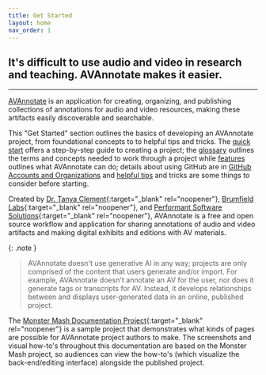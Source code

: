 ```yaml
---
title: Get Started
layout: home
nav_order: 1
---
```


## It's difficult to use audio and video in research and teaching. AVAnnotate makes it easier.
---
[AVAnnotate](https://av-annotate.org/) is an application for creating, organizing, and publishing collections of annotations for audio and video resources, making these artifacts easily discoverable and searchable.

This "Get Started" section outlines the basics of developing an AVAnnotate project, from foundational concepts to to helpful tips and tricks. The [quick start](https://avannotate.github.io/documentation/pages/quickstart/) offers a step-by-step guide to creating a project; the [glossary](https://avannotate.github.io/documentation/pages/glossary/) outlines the terms and concepts needed to work through a project while [features](https://avannotate.github.io/documentation/pages/features/) outlines what AVAnnotate can do; details about using GitHub are in [GitHub Accounts and Organizations](https://avannotate.github.io/documentation/pages/orgs/) and [helpful tips](https://avannotate.github.io/documentation/pages/tips/) and tricks are some things to consider before starting. 

Created by [Dr. Tanya Clement](https://tanyaclement.org/){:target="_blank" rel="noopener"}, [Brumfield Labs](https://www.brumfieldlabs.com/){:target="_blank" rel="noopener"}, and [Performant Software Solutions](https://www.performantsoftware.com/){:target="_blank" rel="noopener"}, AVAnnotate is a free and open source workflow and application for sharing annotations of audio and video artifacts and making digital exhibits and editions with AV materials.

{: .note }
> AVAnnotate doesn't use generative AI in any way; projects are only comprised of the content that users generate and/or import. For example, AVAnnotate doesn't annotate an AV for the user, nor does it generate tags or transcripts for AV. Instead, it develops relationships between and displays user-generated data in an online, published project. 

The [Monster Mash Documentation Project](https://avannotate.github.io/mm/){:target="_blank" rel="noopener"} is a sample project that demonstrates what kinds of pages are possible for AVAnnotate project authors to make. The screenshots and visual how-to's throughout this documentation are based on the Monster Mash project, so audiences can view the how-to's (which visualize the back-end/editing interface) alongside the published project. 

